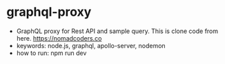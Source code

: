 # graphql-proxy
 - GraphQL proxy for Rest API and sample query. This is clone code from here. https://nomadcoders.co
 - keywords: node.js, graphql, apollo-server, nodemon
 - how to run: npm run dev
